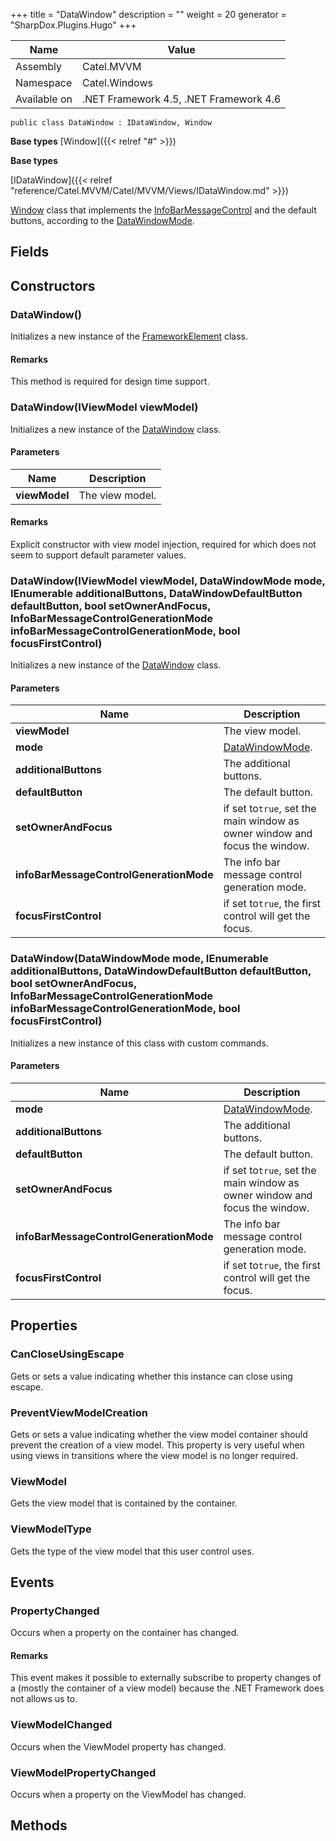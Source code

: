 

+++
title = "DataWindow" 
description = ""
weight = 20
generator = "SharpDox.Plugins.Hugo"
+++

Name|Value
---|---
Assembly|Catel.MVVM
Namespace|Catel.Windows
Available on|.NET Framework 4.5, .NET Framework 4.6

```
public class DataWindow : IDataWindow, Window
```

**Base types**
[Window]({{< relref "#" >}})

**Base types**

[IDataWindow]({{< relref "reference/Catel.MVVM/Catel/MVVM/Views/IDataWindow.md" >}})

[Window](#) class that implements the [InfoBarMessageControl](#) and the default buttons, according to the [DataWindowMode](#).

## Fields

## Constructors

### DataWindow()

Initializes a new instance of the [FrameworkElement](#) class.

#### Remarks

This method is required for design time support.

### DataWindow(IViewModel viewModel)

Initializes a new instance of the [DataWindow](#) class.

#### Parameters

Name|Description
---|---
**viewModel**|The view model.

#### Remarks

Explicit constructor with view model injection, required for which does not seem to support default parameter values.

### DataWindow(IViewModel viewModel, DataWindowMode mode, IEnumerable<DataWindowButton> additionalButtons, DataWindowDefaultButton defaultButton, bool setOwnerAndFocus, InfoBarMessageControlGenerationMode infoBarMessageControlGenerationMode, bool focusFirstControl)

Initializes a new instance of the [DataWindow](#) class.

#### Parameters

Name|Description
---|---
**viewModel**|The view model.
**mode**|[DataWindowMode](#).
**additionalButtons**|The additional buttons.
**defaultButton**|The default button.
**setOwnerAndFocus**|if set to`true`, set the main window as owner window and focus the window.
**infoBarMessageControlGenerationMode**|The info bar message control generation mode.
**focusFirstControl**|if set to`true`, the first control will get the focus.

### DataWindow(DataWindowMode mode, IEnumerable<DataWindowButton> additionalButtons, DataWindowDefaultButton defaultButton, bool setOwnerAndFocus, InfoBarMessageControlGenerationMode infoBarMessageControlGenerationMode, bool focusFirstControl)

Initializes a new instance of this class with custom commands.

#### Parameters

Name|Description
---|---
**mode**|[DataWindowMode](#).
**additionalButtons**|The additional buttons.
**defaultButton**|The default button.
**setOwnerAndFocus**|if set to`true`, set the main window as owner window and focus the window.
**infoBarMessageControlGenerationMode**|The info bar message control generation mode.
**focusFirstControl**|if set to`true`, the first control will get the focus.

## Properties

### CanCloseUsingEscape

Gets or sets a value indicating whether this instance can close using escape.

### PreventViewModelCreation

Gets or sets a value indicating whether the view model container should prevent the creation of a view model. This property is very useful when using views in transitions where the view model is no longer required.

### ViewModel

Gets the view model that is contained by the container.

### ViewModelType

Gets the type of the view model that this user control uses.

## Events

### PropertyChanged

Occurs when a property on the container has changed.

#### Remarks

This event makes it possible to externally subscribe to property changes of a (mostly the container of a view model) because the .NET Framework does not allows us to.

### ViewModelChanged

Occurs when the ViewModel property has changed.

### ViewModelPropertyChanged

Occurs when a property on the ViewModel has changed.

## Methods

